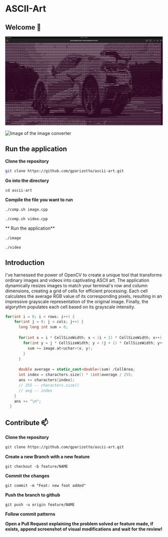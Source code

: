 # ASCII-Art
## Welcome 👋

![Image of the image converter](./readme-assets/image.png)

![Image of the image converter](./readme-assets/video.gif)

## Run the application

**Clone the repository**
```bash
git clone https://github.com/gparizotto/ascii-art.git
```
**Go into the directory**
```
cd ascii-art
```
**Compile the file you want to run**
```
./comp.sh image.cpp
```
```
./comp.sh video.cpp
```
** Run the application**
```
./image
```
```
./video
```

## Introduction
I've harnessed the power of OpenCV to create a unique tool that transforms ordinary images and videos into captivating ASCII art. The application dynamically resizes images to match your terminal's row and column dimensions, creating a grid of cells for efficient processing. Each cell calculates the average RGB value of its corresponding pixels, resulting in an impressive grayscale representation of the original image. Finally, the algorythm populates each cell based on its grayscale intensity.

```cpp
for(int i = 0; i < rows; i++) {
    for(int j = 0; j < cols; j++) {
      long long int sum = 0;

      for(int x = i * CellSizeWidth; x < (i + 1) * CellSizeWidth; x++) {
        for(int y = j * CellSizeWidth; y < (j + 1) * CellSizeWidth; y++) {
          sum += image.at<uchar>(x, y);
        }
      }

      double average = static_cast<double>(sum) /CellArea; 
      int index = characters.size() * (int)average / 255; 
      ans += characters[index];
      // 255 -- characters.size()
      // avg -- index
    }
    ans += "\n";
  }
```

## Contribute 📫 

**Clone the repository**
```bash
git clone https://github.com/gparizotto/ascii-art.git
```
**Create a new Branch with a new feature**
```
git checkout -b feature/NAME
```
**Commit the changes**
```
git commit -m "Feat: new feat added"
```
**Push the branch to github**
```
git push -u origin feature/NAME
```

**Follow commit patterns**

**Open a Pull Request explaining the problem solved or feature made, if exists, append screenshot of visual modifications and wait for the review!**
